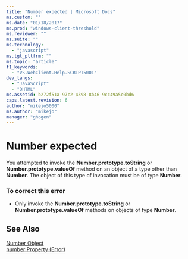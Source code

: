 ```yaml
---
title: "Number expected | Microsoft Docs"
ms.custom: ""
ms.date: "01/18/2017"
ms.prod: "windows-client-threshold"
ms.reviewer: ""
ms.suite: ""
ms.technology: 
  - "javascript"
ms.tgt_pltfrm: ""
ms.topic: "article"
f1_keywords: 
  - "VS.WebClient.Help.SCRIPT5001"
dev_langs: 
  - "JavaScript"
  - "DHTML"
ms.assetid: b272f51a-97c2-4398-8b46-9cc49a5c0bd6
caps.latest.revision: 6
author: "mikejo5000"
ms.author: "mikejo"
manager: "ghogen"
---
```

# Number expected
You attempted to invoke the **Number.prototype.toString** or **Number.prototype.valueOf** method on an object of a type other than **Number**. The object of this type of invocation must be of type **Number**.  
  
### To correct this error  
  
-   Only invoke the **Number.prototype.toString** or **Number.prototype.valueOf** methods on objects of type **Number**.  
  
## See Also  
 [Number Object](../../javascript/reference/number-object-javascript.md)   
 [number Property (Error)](../../javascript/reference/number-property-error-javascript.md)
